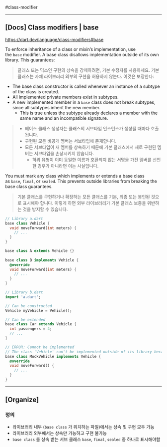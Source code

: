#class-modifier 

---
## [Docs] Class modifiers | base
https://dart.dev/language/class-modifiers#base

To enforce inheritance of a class or mixin’s implementation, use the `base` modifier. A base class disallows implementation outside of its own library. This guarantees:
> 클래스 또는 믹스인 구현의 상속을 강제하려면, 기본 수정자를 사용하세요. 기본 클래스는 자체 라이브러리 외부의 구현을 허용하지 않는다. 이것은 보장한다:

- The base class constructor is called whenever an instance of a subtype of the class is created.
- All implemented private members exist in subtypes.
- A new implemented member in a `base` class does not break subtypes, since all subtypes inherit the new member.
    - This is true unless the subtype already declares a member with the same name and an incompatible signature.

> - 베이스 클래스 생성자는 클래스의 서브타입 인스턴스가 생성될 때마다 호출됩니다.
> - 구현된 모든 비공개 멤버는 서브타입에 존재합니다.
> - 모든 서브타입이 새 멤버를 상속하기 때문에 기본 클래스에서 새로 구현된 멤버는 서브타입을 손상시키지 않습니다.
> 	- 하위 유형이 이미 동일한 이름과 호환되지 않는 서명을 가진 멤버를 선언한 경우가 아니라면 이는 사실입니다.

You must mark any class which implements or extends a base class as `base`, `final`, or `sealed`. This prevents outside libraries from breaking the base class guarantees.
> 기본 클래스를 구현하거나 확장하는 모든 클래스를 기본, 최종 또는 봉인된 것으로 표시해야 합니다. 이렇게 하면 외부 라이브러리가 기본 클래스 보증을 위반하는 것을 방지할 수 있습니다.

```dart
// Library a.dart
base class Vehicle {
  void moveForward(int meters) {
    // ...
  }
}

base class A extends Vehicle {}  
  
base class B implements Vehicle {  
  @override  
  void moveForward(int meters) {  
    // ...  
  }  
}
```

```dart
// Library b.dart
import 'a.dart';

// Can be constructed
Vehicle myVehicle = Vehicle();

// Can be extended
base class Car extends Vehicle {
  int passengers = 4;
  // ...
}

// ERROR: Cannot be implemented
// The class 'Vehicle' can't be implemented outside of its library because it's a base class.
base class MockVehicle implements Vehicle {
  @override
  void moveForward() {
    // ...
  }
}
```

---
## [Organize]
### 정의
- 라이브러리 내부 (`base class` 가 위치하는 파일)에서는 상속 및 구현 모두 가능
- 라이브러리 외부에서는 상속만 가능하고 구현 불가능
- `base class` 를 상속 받는 서브 클래스 `base`, `final`, `sealed` 중 하나로 표시해야함
